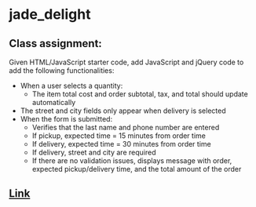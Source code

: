 # jade_delight
## Class assignment: 
Given HTML/JavaScript starter code, add JavaScript and jQuery code to add the following functionalities:
* When a user selects a quantity:
  - The item total cost and order subtotal, tax, and total should update automatically
* The street and city fields only appear when delivery is selected
* When the form is submitted:
  - Verifies that the last name and phone number are entered
  - If pickup, expected time = 15 minutes from order time
  - If delivery, expected time = 30 minutes from order time
  - If delivery, street and city are required
  - If there are no validation issues, displays message with order, expected pickup/delivery time, and the total amount of the order

## [Link](https://eendo01.github.io/jade_delight/)
